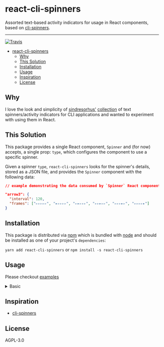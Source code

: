# react-cli-spinners

Assorted text-based activity indicators for usage in React components, based on [cli-spinners](https://github.com/sindresorhus/cli-spinners).

---

[![Travis](https://img.shields.io/travis/peterschussheim/react-cli-spinners.svg?style=flat-square)](https://travis-ci.org/peterschussheim/react-cli-spinners)


- [react-cli-spinners](#react-cli-spinners)
  - [Why](#why)
  - [This Solution](#this-solution)
  - [Installation](#installation)
  - [Usage](#usage)
  - [Inspiration](#inspiration)
  - [License](#license)

## Why

I love the look and simplicity of [sindresorhus'](https://github.com/sindresorhus) [collection](https://github.com/sindresorhus/cli-spinners) of text spinners/activity indicators for CLI applications and wanted to experiment with using them in React.

## This Solution

This package provides a single React component, `Spinner` and (for now) accepts, a single prop: `type`, which configures the component to use a specific spinner.

Given a spinner `type`, `react-cli-spinners` looks for the spinner's details, stored as a JSON file, and provides the `Spinner` component with the following data:

```json
// example demonstrating the data consumed by `Spinner` React component

"arrow3": {
  "interval": 120,
  "frames": ["▹▹▹▹▹", "▸▹▹▹▹", "▹▸▹▹▹", "▹▹▸▹▹", "▹▹▹▸▹", "▹▹▹▹▸"]
}
```

## Installation

This package is distributed via [npm](https://www.npmjs.com/) which is bundled with [node](https://nodejs.org/en/) and should be installed as one of your project's `dependencies`:

`yarn add react-cli-spinners` or `npm install -s react-cli-spinners`

## Usage

Please checkout [examples]()

<details>
<summary>
Basic
</summary>




```javascript

```
</details>


## Inspiration

- [cli-spinners](https://github.com/sindresorhus/cli-spinners)

## License

AGPL-3.0
